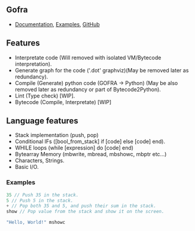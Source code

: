 ## Gofra
- [Documentation](https://github.com/gofra-lang/core/blob/main/DOCUMENTATION.md), [Examples](https://github.com/gofra-lang/core/tree/main/examples), [GitHub](https://github.com/gofra-lang)

## Features
- Interpretate code (Will removed with isolated VM/Bytecode interpretation).
- Generate graph for the code ('.dot' graphviz)(May be removed later as redundancy).
- Compile (Generate) python code (GOFRA -> Python) (May be also removed later as redundancy or part of Bytecode2Python).
- Lint (Type check) [WIP].
- Bytecode (Compile, Interpretate) [WIP]

## Language features
- Stack implementation (push, pop)
- Conditional IFs ([bool_from_stack] if [code] else [code] end).
- WHILE loops (while [expression] do [code] end)
- Bytearray Memory (mbwrite, mbread, mbshowc, mbptr etc...)
- Characters, Strings.
- Basic I/O.

### Examples
```go
35 // Push 35 in the stack.
5 // Push 5 in the stack.
+ // Pop both 35 and 5, and push their sum in the stack.
show // Pop value from the stack and show it on the screen.
```
```go
"Hello, World!" mshowc
```
